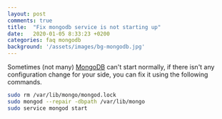 ```yaml
---
layout: post
comments: true
title:  "Fix mongodb service is not starting up"
date:   2020-01-05 8:33:23 +0200
categories: faq mongodb
background: '/assets/images/bg-mongodb.jpg'
---
```


Sometimes (not many) [MongoDB](https://www.mongodb.com/) can't start normally, if there isn't any configuration change for your side, you can fix it using the following commands.

```bash
sudo rm /var/lib/mongo/mongod.lock
sudo mongod --repair -dbpath /var/lib/mongo
sudo service mongod start
```
